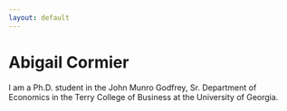 ```yaml
---
layout: default
---
```


# Abigail Cormier 

I am a Ph.D. student in the John Munro Godfrey, Sr. Department of Economics in the Terry College of Business at the University of Georgia. 

